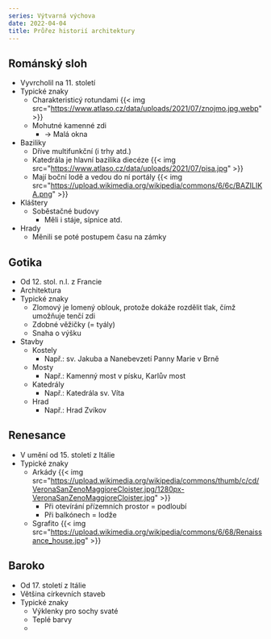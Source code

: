 ```yaml
---
series: Výtvarná výchova
date: 2022-04-04
title: Průřez historií architektury
---
```


## Románský sloh
- Vyvrcholil na 11. století
- Typické znaky
	- Charakteristicý rotundami
{{< img src="https://www.atlaso.cz/data/uploads/2021/07/znojmo.jpg.webp" >}}
	- Mohutné kamenné zdi
		- -> Malá okna
- Baziliky
	- Dříve multifunkční (i trhy atd.)
	- Katedrála je hlavní bazilika diecéze
{{< img src="https://www.atlaso.cz/data/uploads/2021/07/pisa.jpg" >}}
	- Mají boční lodě a vedou do ní portály
{{< img src="https://upload.wikimedia.org/wikipedia/commons/6/6c/BAZILIKA.png" >}}
- Kláštery
	- Soběstačné budovy
		- Měli i stáje, sípnice atd.
- Hrady
	- Měnili se poté postupem času na zámky
## Gotika
- Od 12. stol. n.l. z Francie
- Architektura
- Typické znaky
	- Zlomový je lomený oblouk, protože dokáže rozdělit tlak, čímž umožňuje tenčí zdi
	- Zdobné věžičky (= tyály)
	- Snaha o výšku
- Stavby
	- Kostely
		- Např.: sv. Jakuba a Nanebevzetí Panny Marie v Brně
	- Mosty
		- Např.: Kamenný most v písku, Karlův most
	- Katedrály
		- Např.: Katedrála sv. Víta
	- Hrad
		- Např.: Hrad Zvíkov
## Renesance
- V umění od 15. století z Itálie
- Typické znaky
	- Arkády
{{< img src="https://upload.wikimedia.org/wikipedia/commons/thumb/c/cd/VeronaSanZenoMaggioreCloister.jpg/1280px-VeronaSanZenoMaggioreCloister.jpg" >}}
		- Při otevírání přízemních prostor = podloubí
		- Při balkónech = lodže
	- Sgrafito
{{< img src="https://upload.wikimedia.org/wikipedia/commons/6/68/Renaissance_house.jpg" >}}
## Baroko
- Od 17. století z Itálie
- Většina církevních staveb
- Typické znaky
	- Výklenky pro sochy svaté
	- Teplé barvy
	- 